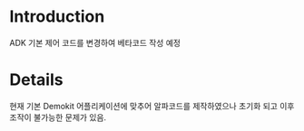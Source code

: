 # Introduction #

ADK 기본 제어 코드를 변경하여 베타코드 작성 예정


# Details #

현재 기본 Demokit 어플리케이션에 맞추어 알파코드를 제작하였으나 초기화 되고 이후 조작이 불가능한 문제가 있음.